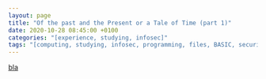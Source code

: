 ```yaml
---
layout: page
title: "Of the past and the Present or a Tale of Time (part 1)"
date: 2020-10-28 08:45:00 +0100
categories: "[experience, studying, infosec]"
tags: "[computing, studying, infosec, programming, files, BASIC, security, C, xss]"
---
```


[bla](file:///)
